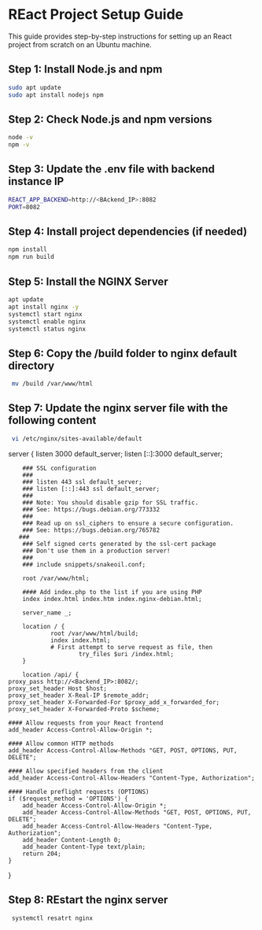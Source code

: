 # REact Project Setup Guide

This guide provides step-by-step instructions for setting up an React project from scratch on an Ubuntu machine.

## Step 1: Install Node.js and npm

```bash
sudo apt update
sudo apt install nodejs npm
```

## Step 2: Check Node.js and npm versions

```bash
node -v
npm -v
```

## Step 3: Update the .env file with backend instance IP 

```bash
REACT_APP_BACKEND=http://<BAckend_IP>:8082
PORT=8082
```

## Step 4: Install project dependencies (if needed)

```bash
npm install
npm run build 
```

## Step 5: Install the NGINX Server

```bash
apt update
apt install nginx -y
systemctl start nginx
systemctl enable nginx
systemctl status nginx
```

## Step 6: Copy the /build folder to nginx default directory

```bash
 mv /build /var/www/html
```

## Step 7: Update the nginx server file with the following content
```bash
 vi /etc/nginx/sites-available/default
```

server {
        listen 3000 default_server;
        listen [::]:3000 default_server;

        ### SSL configuration
        ###
        ### listen 443 ssl default_server;
        ### listen [::]:443 ssl default_server;
        ###
        ### Note: You should disable gzip for SSL traffic.
        ### See: https://bugs.debian.org/773332
        ###
        ### Read up on ssl_ciphers to ensure a secure configuration.
        ### See: https://bugs.debian.org/765782
       ###
        ### Self signed certs generated by the ssl-cert package
        ### Don't use them in a production server!
        ###
        ### include snippets/snakeoil.conf;

        root /var/www/html;

        #### Add index.php to the list if you are using PHP
        index index.html index.htm index.nginx-debian.html;

        server_name _;

        location / {
                root /var/www/html/build;
                index index.html;
                # First attempt to serve request as file, then
		                try_files $uri /index.html;
        }

        location /api/ {
    proxy_pass http://<Backend_IP>:8082/;
    proxy_set_header Host $host;
    proxy_set_header X-Real-IP $remote_addr;
    proxy_set_header X-Forwarded-For $proxy_add_x_forwarded_for;
    proxy_set_header X-Forwarded-Proto $scheme;

    #### Allow requests from your React frontend
    add_header Access-Control-Allow-Origin *;

    #### Allow common HTTP methods
    add_header Access-Control-Allow-Methods "GET, POST, OPTIONS, PUT, DELETE";

    #### Allow specified headers from the client
    add_header Access-Control-Allow-Headers "Content-Type, Authorization";

    #### Handle preflight requests (OPTIONS)
    if ($request_method = 'OPTIONS') {
        add_header Access-Control-Allow-Origin *;
        add_header Access-Control-Allow-Methods "GET, POST, OPTIONS, PUT, DELETE";
        add_header Access-Control-Allow-Headers "Content-Type, Authorization";
        add_header Content-Length 0;
        add_header Content-Type text/plain;
        return 204;
    }
}

## Step 8: REstart the nginx server
```bash
 systemctl resatrt nginx
```
